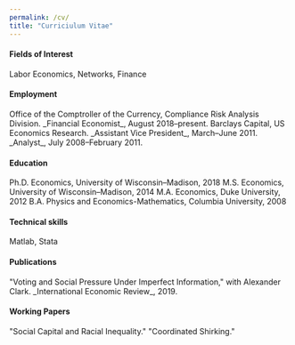 ```yaml
---
permalink: /cv/
title: "Curriciulum Vitae"
---
```

<h4>Fields of Interest</h4>
Labor Economics, Networks, Finance

<h4>Employment</h4>
Office of the Comptroller of the Currency, Compliance Risk Analysis Division.  
   _Financial Economist_, August 2018–present.  
Barclays Capital, US Economics Research.  
   _Assistant Vice President_, March–June 2011.  
   _Analyst_, July 2008–February 2011.  

<h4>Education</h4>
Ph.D. Economics, University of Wisconsin–Madison, 2018  
M.S. Economics, University of Wisconsin–Madison, 2014  
M.A. Economics, Duke University, 2012  
B.A. Physics and Economics-Mathematics, Columbia University, 2008  

<h4>Technical skills</h4>
Matlab, Stata

<h4>Publications</h4>
"Voting and Social Pressure Under Imperfect Information," with Alexander Clark.  
   _International Economic Review_, 2019.

<h4>Working Papers</h4>
"Social Capital and Racial Inequality."  
"Coordinated Shirking."



